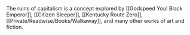 The ruins of capitalism is a concept explored by [[Godspeed You! Black Emperor]], [[Citizen Sleeper]], [[Kentucky Route Zero]], [[Private/Readwise/Books/Walkaway]], and many other works of art and fiction.
